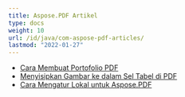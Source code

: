 ```yaml
---
title: Aspose.PDF Artikel
type: docs
weight: 10
url: /id/java/com-aspose-pdf-articles/
lastmod: "2022-01-27"
---
```


- [Cara Membuat Portofolio PDF](/pdf/id/java/how-to-create-pdf-portfolio/)
- [Menyisipkan Gambar ke dalam Sel Tabel di PDF](/pdf/id/java/insert-an-image-into-a-table-cell-in-pdf/)
- [Cara Mengatur Lokal untuk Aspose.PDF](/pdf/id/java/how-to-set-locale-for-aspose-pdf/)